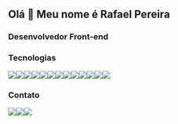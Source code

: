 <h2>
  Olá 👋 Meu nome é Rafael Pereira
</h2>

<h3>
   Desenvolvedor Front-end
</h3>

<div>
   <h3>Tecnologias</h3>
    <div style="display: flex;">
      <img src="https://res.cloudinary.com/rafael1993x/image/upload/v1624379673/github-icons/html5_sfiwx6.png" />
      <img src="https://res.cloudinary.com/rafael1993x/image/upload/v1624380854/github-icons/css3_ak7hjk.png" />
      <img src="https://res.cloudinary.com/rafael1993x/image/upload/v1624381187/github-icons/javascript_f22jsd.png" />
      <img src="https://res.cloudinary.com/rafael1993x/image/upload/v1624381507/github-icons/react_pnq5t1.png" />
      <img src="https://res.cloudinary.com/rafael1993x/image/upload/v1624382080/github-icons/react_router_buhysz.png" />
      <img src="https://res.cloudinary.com/rafael1993x/image/upload/v1624382316/github-icons/next_kv448o.png" />
      <img src="https://res.cloudinary.com/rafael1993x/image/upload/v1624382552/github-icons/styled_components_dw1eex.png" />
      <img src="https://res.cloudinary.com/rafael1993x/image/upload/v1624385357/github-icons/sass_otx1md.png" />
      <img src="https://res.cloudinary.com/rafael1993x/image/upload/v1624382781/github-icons/bootstrap_vsvpd9.png" />
      <img src="https://res.cloudinary.com/rafael1993x/image/upload/v1624385545/github-icons/insomnia_gwsh5l.png" />
      <img src="https://res.cloudinary.com/rafael1993x/image/upload/v1624383243/github-icons/visual_studio_code_x84pfm.png" />
      <img src="https://res.cloudinary.com/rafael1993x/image/upload/v1624383770/github-icons/figma_sdmjmd.png" />
      <img src="https://res.cloudinary.com/rafael1993x/image/upload/v1624383530/github-icons/git_wbtljo.png" />
    </div>
</div>


 <div>
  <h3>Contato</h3>
  <div style="display: flex;">
    <a href="https://www.linkedin.com/in/rafael93/" target="_blank">
      <img src="https://res.cloudinary.com/rafael1993x/image/upload/v1624384069/github-icons/linkedin_lladvn.png" />
    </a>
    <a href="mailto:rafaelpereira1993x@gmail.com" target="_blank">
      <img src="https://res.cloudinary.com/rafael1993x/image/upload/v1624384312/github-icons/gmail_ma4yif.png" />
    </a>
    <a href="https://rafael93.com" target="_blank">
      <img src="https://res.cloudinary.com/rafael1993x/image/upload/v1624384737/github-icons/portfolio_sgfew2.png" />
    </a>
  </div>
</div>

